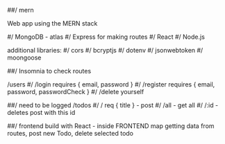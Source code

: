 ##/ mern

Web app using the MERN stack 

#/ MongoDB - atlas
#/ Express for making routes
#/ React
#/ Node.js

additional libraries: 
#/ cors
#/ bcryptjs
#/ dotenv
#/ jsonwebtoken
#/ moongoose

##/ Insomnia to check routes

/users
#/ /login requires { email, password }
#/ /register requires { email, password, passwordCheck }
#/ /delete yourself

##/ need to be logged
/todos
#/ / req { title } - post
#/ /all - get all
#/ /:id - deletes post with this id

##/ frontend build with React - inside FRONTEND map
getting data from routes, post new Todo, delete selected todo
